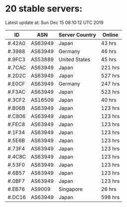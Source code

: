 # 20 stable servers:

Latest update at: Sun Dec 15 08:10:12 UTC 2019

| ID | ASN | Server Country | Online |
| -- | --- | -------------- | ------ |
| #.42A0 | AS63949 | Japan | 43 hrs |
| #.3988 | AS63949 | Germany | 46 hrs |
| #.9FC3 | AS53889 | United States | 45 hrs |
| #.7CAC | AS63949 | Japan | 221 hrs |
| #.2D2C | AS63949 | Japan | 527 hrs |
| #.E0CF | AS63949 | Germany | 247 hrs |
| #.F3AC | AS63949 | Japan | 523 hrs |
| #.3CF2 | AS16509 | Japan | 40 hrs |
| #.B06B | AS63949 | Japan | 123 hrs |
| #.C806 | AS63949 | Japan | 123 hrs |
| #.FEC8 | AS63949 | Japan | 123 hrs |
| #.1F34 | AS63949 | Japan | 123 hrs |
| #.5E6B | AS63949 | Japan | 123 hrs |
| #.73F4 | AS63949 | Japan | 123 hrs |
| #.4C8C | AS63949 | Japan | 123 hrs |
| #.53F0 | AS63949 | Japan | 123 hrs |
| #.6B57 | AS63949 | Japan | 123 hrs |
| #.0BF7 | AS63949 | Japan | 123 hrs |
| #.EB76 | AS9009 | Singapore | 26 hrs |
| #.DC16 | AS63949 | Japan | 598 hrs |

